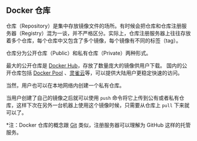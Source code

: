 ## Docker 仓库

仓库（Repository）是集中存放镜像文件的场所。有时候会把仓库和仓库注册服务器（Registry）混为一谈，并不严格区分。实际上，仓库注册服务器上往往存放着多个仓库，每个仓库中又包含了多个镜像，每个镜像有不同的标签（tag）。

仓库分为公开仓库（Public）和私有仓库（Private）两种形式。

最大的公开仓库是 [Docker Hub](https://hub.docker.com)，存放了数量庞大的镜像供用户下载。
国内的公开仓库包括 [Docker Pool](http://www.dockerpool.com) 、[灵雀云](http://hub.alauda.cn/)等，可以提供大陆用户更稳定快速的访问。

当然，用户也可以在本地网络内创建一个私有仓库。

当用户创建了自己的镜像之后就可以使用 `push` 命令将它上传到公有或者私有仓库，这样下次在另外一台机器上使用这个镜像时候，只需要从仓库上 `pull` 下来就可以了。

*注：Docker 仓库的概念跟 [Git](http://git-scm.com) 类似，注册服务器可以理解为 GitHub 这样的托管服务。
